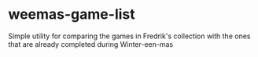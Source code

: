 # weemas-game-list
Simple utility for comparing the games in Fredrik's collection with the ones that are already completed during Winter-een-mas
